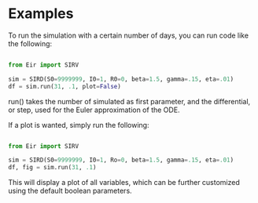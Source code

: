 # Examples

To run the simulation with a certain number of days, you can run code like the following:

```python

from Eir import SIRV

sim = SIRD(S0=9999999, I0=1, R0=0, beta=1.5, gamma=.15, eta=.01)
df = sim.run(31, .1, plot=False)
```

run() takes the number of simulated as first parameter, and the differential, or step, used for the Euler approximation of the ODE.

If a plot is wanted, simply run the following:

```python

from Eir import SIRV

sim = SIRD(S0=9999999, I0=1, Ro=0, beta=1.5, gamma=.15, eta=.01)
df, fig = sim.run(31, .1)

```

This will display a plot of all variables, which can be further customized using the default boolean parameters.